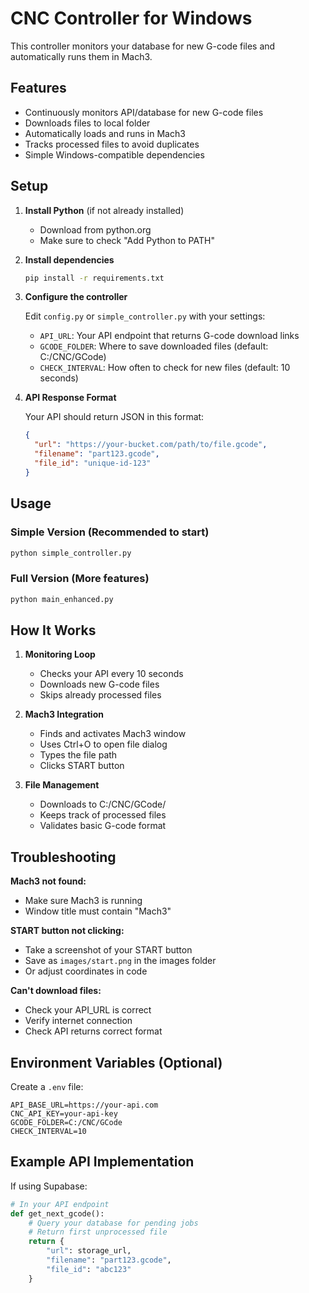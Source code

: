 # CNC Controller for Windows

This controller monitors your database for new G-code files and automatically runs them in Mach3.

## Features

- Continuously monitors API/database for new G-code files
- Downloads files to local folder
- Automatically loads and runs in Mach3
- Tracks processed files to avoid duplicates
- Simple Windows-compatible dependencies

## Setup

1. **Install Python** (if not already installed)
   - Download from python.org
   - Make sure to check "Add Python to PATH"

2. **Install dependencies**
   ```cmd
   pip install -r requirements.txt
   ```

3. **Configure the controller**
   
   Edit `config.py` or `simple_controller.py` with your settings:
   - `API_URL`: Your API endpoint that returns G-code download links
   - `GCODE_FOLDER`: Where to save downloaded files (default: C:/CNC/GCode)
   - `CHECK_INTERVAL`: How often to check for new files (default: 10 seconds)

4. **API Response Format**
   
   Your API should return JSON in this format:
   ```json
   {
     "url": "https://your-bucket.com/path/to/file.gcode",
     "filename": "part123.gcode",
     "file_id": "unique-id-123"
   }
   ```

## Usage

### Simple Version (Recommended to start)
```cmd
python simple_controller.py
```

### Full Version (More features)
```cmd
python main_enhanced.py
```

## How It Works

1. **Monitoring Loop**
   - Checks your API every 10 seconds
   - Downloads new G-code files
   - Skips already processed files

2. **Mach3 Integration**
   - Finds and activates Mach3 window
   - Uses Ctrl+O to open file dialog
   - Types the file path
   - Clicks START button

3. **File Management**
   - Downloads to C:/CNC/GCode/
   - Keeps track of processed files
   - Validates basic G-code format

## Troubleshooting

**Mach3 not found:**
- Make sure Mach3 is running
- Window title must contain "Mach3"

**START button not clicking:**
- Take a screenshot of your START button
- Save as `images/start.png` in the images folder
- Or adjust coordinates in code

**Can't download files:**
- Check your API_URL is correct
- Verify internet connection
- Check API returns correct format

## Environment Variables (Optional)

Create a `.env` file:
```
API_BASE_URL=https://your-api.com
CNC_API_KEY=your-api-key
GCODE_FOLDER=C:/CNC/GCode
CHECK_INTERVAL=10
```

## Example API Implementation

If using Supabase:
```python
# In your API endpoint
def get_next_gcode():
    # Query your database for pending jobs
    # Return first unprocessed file
    return {
        "url": storage_url,
        "filename": "part123.gcode",
        "file_id": "abc123"
    }
```